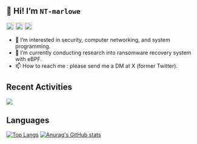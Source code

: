 ## 👋 Hi! I’m `NT-marlowe`

<p align="left"> 
  <a href="https://github.com/NT-marlowe"><img height="20" src="https://img.shields.io/github/followers/NT-marlowe?label=follow&logo=github&style=flat" /></a>
  <a href="https://github.com/NT-marlowe"><img height="20" src="https://img.shields.io/github/stars/NT-marlowe?logo=github&style=flat" /></a>
  <a href="http://x.com/InformationRes5"><img height="20" src="https://img.shields.io/twitter/follow/InformationRes5?style=flat&logo=x" /></a>
</p>

- 👀 I’m interested in security, computer networking, and system programming.
- 🌱 I’m currently conducting research into ransomware recovery system with eBPF.
- 📫 How to reach me : please send me a DM at X (former Twitter).

<!---
NT-marlowe/NT-marlowe is a ✨ special ✨ repository because its `README.md` (this file) appears on your GitHub profile.
You can click the Preview link to take a look at your changes.
--->

## Recent Activities

[![](https://github-readme-activity-graph.vercel.app/graph?username=NT-marlowe&theme=tokyo-night&custom_title=Contribution%20Graph%20in%20the%20last%2031%20days&hide_border=true)](https://github.com/Ashutosh00710/github-readme-activity-graph)

## Languages

[![Top Langs](https://github-readme-stats.vercel.app/api/top-langs/?username=NT-marlowe&layout=compact&theme=tokyonight)](https://github.com/anuraghazra/github-readme-stats)
[![Anurag's GitHub stats](https://github-readme-stats.vercel.app/api?username=NT-marlowe&show_icons=true&theme=tokyonight)](https://github.com/anuraghazra/github-readme-stats)
